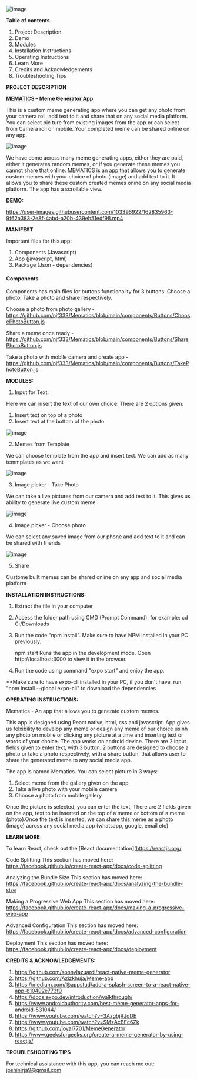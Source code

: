 ![image](https://user-images.githubusercontent.com/103396922/162844787-d5614b39-ef45-4c59-a391-3693643cc3c0.png)



<b>Table of contents</b>

1. Project Description
2. Demo
3. Modules
4. Installation Instructions
5. Operating Instructions
6. Learn More
7. Credits and Acknowledgements
8. Troubleshooting Tips


<b>PROJECT DESCRIPTION</b>

<b><u>MEMATICS – Meme Generator App</b></u>

This is a custom meme generating app where you can get any photo from your camera roll, add text to it and share that on any social media platform. You can select pic
ture from existing images from the app or can select from Camera roll on mobile. Your completed meme can be shared online on any app.

![image](https://user-images.githubusercontent.com/103396922/162842359-12ec7514-747c-4571-9c40-7fadae7b5c67.png)

We have come across many meme generating apps, either they are paid, either it generates random memes, or if you generate these memes you cannot share that online. MEMATICS is an app that allows you to generate custom memes with your choice of photo (image) and add text to it. It allows you to share these custom created memes onine on any social media platform. The app has a scrollable view.


<B>DEMO:</B>

https://user-images.githubusercontent.com/103396922/162835963-9f62a383-2e8f-4abd-a20b-439eb51edf98.mp4



<B>MANIFEST</B>

Important files for this app:

1. Components (Javascript)
2. App (javascript, html)
3. Package (Json - dependencies)


<b><h4> Components </h4></b>

Components has main files for buttons functionality for 3 buttons: Choose a photo, Take a photo and share respectively.

Choose a photo from photo gallery - <l> https://github.com/njf333/Mematics/blob/main/components/Buttons/ChoosePhotoButton.js </l>

Share a meme once ready - <l> https://github.com/njf333/Mematics/blob/main/components/Buttons/SharePhotoButton.js </l>

Take a photo with mobile camera and create app - <l> https://github.com/njf333/Mematics/blob/main/components/Buttons/TakePhotoButton.js </l>




<b>MODULES:</b>

1. Input for Text:

Here we can insert the text of our own choice. There are 2 options given: 

1. Insert text on top of a photo
2. Insert text at the bottom of the photo


![image](https://user-images.githubusercontent.com/103396922/162678261-d9499e27-0768-476f-b63a-0278d27ce5b6.png)


2. Memes from Template

We can choose template from the app and insert text. We can add as many temmplates as we want

![image](https://user-images.githubusercontent.com/103396922/162678471-dc02e2aa-72f4-4d91-a0ff-761d862fcdca.png)


3. Image picker - Take Photo

We can take a live pictures from our camera and add text to it. This gives us ability to generate live custom meme

![image](https://user-images.githubusercontent.com/103396922/162678968-420862ae-df4f-4da4-83d4-a48282ac3314.png)


4. Image picker - Choose photo

We can select any saved image from our phone and add text to it and can be shared with friends

![image](https://user-images.githubusercontent.com/103396922/162679075-7bc9ff12-4a50-440a-8352-7f1048e26ba5.png)

5. Share

Custome built memes can be shared online on any app and social media platform



<B>INSTALLATION INSTRUCTIONS:</B>


1. Extract the file in your computer

2. Access the folder path using CMD (Prompt Command), for example: cd C:/Downloads

3. Run the code "npm install". Make sure to have NPM installed in your PC previously.

   npm start
   Runs the app in the development mode.
   Open http://localhost:3000 to view it in the browser.
   
4. Run the code using command "expo start" and enjoy the app.

**Make sure to have expo-cli installed in your PC, if you don't have, run "npm install --global expo-cli" to download the dependencies



<b>OPERATING INSTRUCTIONS:</b>

Mematics - An app that allows you to generate custom memes.

This app is designed using React native, html, css and javascript. App gives us felxibility to develop any meme or design any meme of our choice usinh any photo on mobile or clicking any picture at a time and inserting text or words of your choice. The app works on android device. There are 2 input fields given to enter text, with 3 button. 2 buttons are designed to choose a photo or take a photo respectively, with a share button, that allows user to share the generated meme to any social media app.

The app is named Mematics. You can select picture in 3 ways: 

   1. Select meme from the gallery given on the app
   2. Take a live photo with your mobile camera
   3. Choose a photo from mobile gallery

Once the picture is selected, you can enter the text, There are 2 fields given on the app, text to be inserted on the top of a meme or bottom of a meme (photo).Once the text is inserted, we can share this meme as a photo (image) across any social media app (whatsapp, google, email etc)


<B>LEARN MORE:</B>

To learn React, check out the [React documentation](https://reactjs.org/

Code Splitting
This section has moved here: https://facebook.github.io/create-react-app/docs/code-splitting

Analyzing the Bundle Size
This section has moved here: https://facebook.github.io/create-react-app/docs/analyzing-the-bundle-size

Making a Progressive Web App
This section has moved here: https://facebook.github.io/create-react-app/docs/making-a-progressive-web-app

Advanced Configuration
This section has moved here: https://facebook.github.io/create-react-app/docs/advanced-configuration

Deployment
This section has moved here: https://facebook.github.io/create-react-app/docs/deployment


<B>CREDITS & ACKNOWLEDGEMENTS:</B>

1. https://github.com/sonnylazuardi/react-native-meme-generator
2. https://github.com/Azizkhuja/Meme-app
3. https://medium.com/@appstud/add-a-splash-screen-to-a-react-native-app-810492e773f9
4. https://docs.expo.dev/introduction/walkthrough/
5. https://www.androidauthority.com/best-meme-generator-apps-for-android-531044/
6. https://www.youtube.com/watch?v=3AzgbjRJdDE
7. https://www.youtube.com/watch?v=SMzAcBEc6Zk
8. https://github.com/joyal7701/MemeGenerator
9. https://www.geeksforgeeks.org/create-a-meme-generator-by-using-reactjs/


<b> TROUBLESHOOTING TIPS </B>

For technical assistance with this app, you can reach me out: joshinirja9@gmail.com
